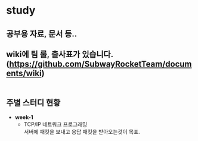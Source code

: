 study
=====

공부용 자료, 문서 등..<br>
<br>
wiki에 팀 룰, 출사표가 있습니다.<br>
(https://github.com/SubwayRocketTeam/documents/wiki)<br>
<br>
<br>
__주별 스터디 현황__
----
* __week-1__
  - TCP/IP 네트워크 프로그래밍<br>
  서버에 패킷을 보내고 응답 패킷을 받아오는것이 목표.


